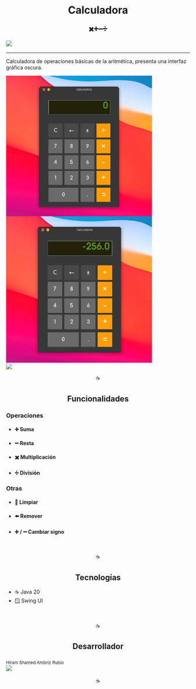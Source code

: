 <h1 align="center">Calculadora</h1>
<h3 align="center">✖️➕➖➗</h3>
<p>
 <img src="https://img.shields.io/badge/STATUS-DESARROLLO-yellow">
</p>

<hr>

<p>
  Calculadora de operaciones básicas de la aritmética, 
    presenta una interfaz gráfica oscura.
</p>

<img src="media/ss_calculator1.webp" width="400" align="center">
<img src="media/ss_calculator2.webp" width="400" align="center">
<br>
<img src="media/demo_calculator.gif" width="600" align="center">

<br> 

<p align="center">☕</p>

<h2 align="center">Funcionalidades</h2>

<h3>Operaciones</h3>
<ul>
    <li><h4>➕ Suma</h4></li>
    <li><h4>➖ Resta</h4></li>
    <li><h4>✖️️️️ Multiplicación</h4></li>
    <li><h4>➗ División</h4></li>
</ul>

<h3>Otras</h3>
<ul>
    <li><h4>🧹 Limpiar</h4></li>
    <li><h4>⬅️ Remover</h4></li>
    <li><h4>➕ / ➖ Cambiar signo</h4></li>
</ul>

<br>

<p align="center">☕</p>

<h2 align="center">Tecnologías</h2>
<ul>
    <li>☕ Java 20</li>
    <li>🪟 Swing UI</li>
</ul>

<br>

<p align="center">☕</p>

<h2 align="center">Desarrollador</h2>
<sub>Hiram Shamed Ambriz Rubio</sub>
<br>

<img src="https://avatars.githubusercontent.com/u/121737918?s=400&u=b92f19f1bbc3e5ee7310fd2b25db2a86b4bd3c2b&v=4" width=120>

<br>

<p align="center">☕</p>
